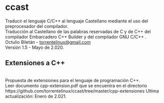 # ccast
Traducir el lenguaje C/C++ al lenguaje Castellano mediante el uso del preprocesador del compilador.<br>
Traducción al Castellano de las palabras reservadas de C y de C++ del compilador Embarcadero C++ Builder y del compilador GNU C/C++ .<br>
Octulio Biletán - torrentelinux@gmail.com<br>
Versión 1.5 - Mayo de 2.020.<br>
<h2>Extensiones a C++</h2><br>
Propuesta de extensiones para el lenguaje de programación C++.<br>
Leer documento cpp-extension.pdf que se encuentra en el directorio https://github.com/torrentelinux/ccast/tree/master/cpp-extensiones
Ultima actualización: Enero de 2.021.
